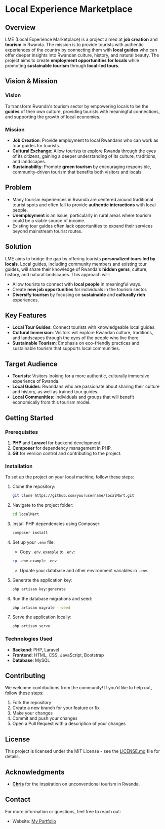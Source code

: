 # Local Experience Marketplace

## Overview

LME (Local Experience Marketplace) is a project aimed at **job creation** and **tourism** in Rwanda. The mission is to provide tourists with authentic experiences of the country by connecting them with **local guides** who can offer deeper insights into Rwandan culture, history, and natural beauty. The project aims to create **employment opportunities for locals** while promoting **sustainable tourism** through **local-led tours**. 

## Vision & Mission

### Vision
To transform Rwanda's tourism sector by empowering locals to be the **guides** of their own culture, providing tourists with meaningful connections, and supporting the growth of local economies.

### Mission
- **Job Creation**: Provide employment to local Rwandans who can work as tour guides for tourists.
- **Cultural Exchange**: Allow tourists to explore Rwanda through the eyes of its citizens, gaining a deeper understanding of its culture, traditions, and landscapes.
- **Sustainability**: Promote **green tourism** by encouraging responsible, community-driven tourism that benefits both visitors and locals.

## Problem

- Many tourism experiences in Rwanda are centered around traditional tourist spots and often fail to provide **authentic interactions** with local people.
- **Unemployment** is an issue, particularly in rural areas where tourism could be a viable source of income.
- Existing tour guides often lack opportunities to expand their services beyond mainstream tourist routes.

## Solution

LME aims to bridge the gap by offering tourists **personalized tours led by locals**. Local guides, including community members and existing tour guides, will share their knowledge of Rwanda's **hidden gems**, culture, history, and natural landscapes. This approach will:
- Allow tourists to connect with **local people** in meaningful ways.
- Create **new job opportunities** for individuals in the tourism sector.
- **Diversify tourism** by focusing on **sustainable** and **culturally rich** experiences.

## Key Features

- **Local Tour Guides**: Connect tourists with knowledgeable local guides.
- **Cultural Immersion**: Visitors will explore Rwandan culture, traditions, and landscapes through the eyes of the people who live there.
- **Sustainable Tourism**: Emphasis on eco-friendly practices and sustainable tourism that supports local communities.

## Target Audience

- **Tourists**: Visitors looking for a more authentic, culturally immersive experience of Rwanda.
- **Local Guides**: Rwandans who are passionate about sharing their culture and history, as well as trained tour guides.
- **Local Communities**: Individuals and groups that will benefit economically from this tourism model.



## Getting Started

### Prerequisites

1. **PHP** and **Laravel** for backend development.
2. **Composer** for dependency management in PHP.
3. **Git** for version control and contributing to the project.

### Installation

To set up the project on your local machine, follow these steps:

1. Clone the repository:
    ```bash
    git clone https://github.com/yourusername/localMart.git
    ```

2. Navigate to the project folder:
    ```bash
    cd localMart
    ```

3. Install PHP dependencies using Composer:
    ```bash
    composer install
    ```

4. Set up your `.env` file:
    - Copy `.env.example` to `.env`:
    ```bash
    cp .env.example .env
    ```
    - Update your database and other environment variables in `.env`.

5. Generate the application key:
    ```bash
    php artisan key:generate
    ```

6. Run the database migrations and seed:
    ```bash
    php artisan migrate --seed
    ```

7. Serve the application locally:
    ```bash
    php artisan serve
    ```

### Technologies Used

- **Backend**: PHP, Laravel
- **Frontend**: HTML, CSS, JavaScript, Bootstrap
- **Database**: MySQL


## Contributing

We welcome contributions from the community! If you'd like to help out, follow these steps:

1. Fork the repository
2. Create a new branch for your feature or fix
3. Make your changes
4. Commit and push your changes
5. Open a Pull Request with a description of your changes

## License

This project is licensed under the MIT License - see the [LICENSE.md](LICENSE.md) file for details.

## Acknowledgments

- **[Chris](https://www.theunconventionalroute.com/rwanda-worth-visiting/)** for the inspiration on unconventional tourism in Rwanda.
  
## Contact

For more information or questions, feel free to reach out:
- Website: [My Portfolio](https://ghislainenagasaro.wixsite.com/ghislainenagasaro)
